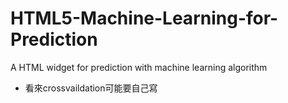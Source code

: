 # HTML5-Machine-Learning-for-Prediction
A HTML widget for prediction with machine learning algorithm

- 看來crossvaildation可能要自己寫
